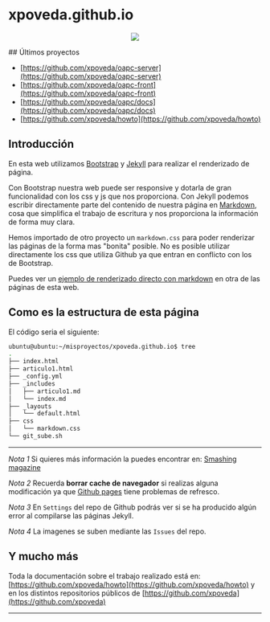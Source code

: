 ﻿xpoveda.github.io
=================
<p align="center">
<img src="https://user-images.githubusercontent.com/13355927/30377816-736912b2-9891-11e7-8690-2b3113ebaef2.jpg" />
</p>
## Últimos proyectos

* [https://github.com/xpoveda/oapc-server](https://github.com/xpoveda/oapc-server)
* [https://github.com/xpoveda/oapc-front](https://github.com/xpoveda/oapc-front)
* [https://github.com/xpoveda/oapc/docs](https://github.com/xpoveda/oapc/docs)
* [https://github.com/xpoveda/howto](https://github.com/xpoveda/howto)

## Introducción

En esta web utilizamos [Bootstrap](http://getbootstrap.com/) y [Jekyll](https://jekyllrb.com/) para realizar el renderizado de página.

Con Bootstrap nuestra web puede ser responsive y dotarla de gran funcionalidad con los css y js que nos proporciona. Con Jekyll podemos escribir 
directamente parte del contenido de nuestra página en [Markdown](https://daringfireball.net/projects/markdown/), cosa que simplifica el trabajo de 
escritura y nos proporciona la información de forma muy clara.

Hemos importado de otro proyecto un `markdown.css` para poder renderizar las páginas de la forma mas "bonita" posible.
No es posible utilizar directamente los css que utiliza Github ya que entran en conflicto con los de Bootstrap.

Puedes ver un [ejemplo de renderizado directo con markdown](https://xpoveda.github.io/articulo1) en otra de las páginas de esta web.

## Como es la estructura de esta página

El código seria el siguiente:
```bash
ubuntu@ubuntu:~/misproyectos/xpoveda.github.io$ tree
.
├── index.html
├── articulo1.html
├── _config.yml
├── _includes
│   ├── articulo1.md
│   └── index.md
├── _layouts
│   └── default.html
├── css
│   └── markdown.css
└── git_sube.sh
```

---

*Nota 1* Si quieres más información la puedes encontrar en: [Smashing magazine](https://www.smashingmagazine.com/2014/08/build-blog-jekyll-github-pages/)

*Nota 2* Recuerda **borrar cache de navegador** si realizas alguna modificación ya que [Github pages](https://pages.github.com/) tiene 
problemas de refresco.

*Nota 3* En `Settings` del repo de Github podrás ver si se ha producido algún error al compilarse las páginas Jekyll.

*Nota 4* La imagenes se suben mediante las `Issues` del repo.

## Y mucho más

Toda la documentación sobre el trabajo realizado está en: [https://github.com/xpoveda/howto](https://github.com/xpoveda/howto) 
y en los distintos repositorios públicos de [https://github.com/xpoveda](https://github.com/xpoveda)

---
<!--
![octojekyll-opt](https://user-images.githubusercontent.com/13355927/30377816-736912b2-9891-11e7-8690-2b3113ebaef2.jpg)
-->
